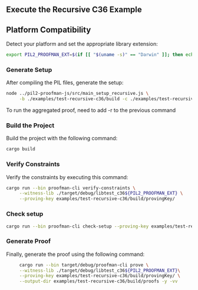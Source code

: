 ## Execute the Recursive C36 Example


## Platform Compatibility

Detect your platform and set the appropriate library extension:

```bash
export PIL2_PROOFMAN_EXT=$(if [[ "$(uname -s)" == "Darwin" ]]; then echo ".dylib"; else echo ".so"; fi)
```
### Generate Setup

After compiling the PIL files, generate the setup:

```bash
node ../pil2-proofman-js/src/main_setup_recursive.js \
     -b ./examples/test-recursive-c36/build -c ./examples/test-recursive-c36/test.circom -n test -t pil2-components/lib/std/pil
```

To run the aggregated proof, need to add -r to the previous command

### Build the Project

Build the project with the following command:

```bash
cargo build
```

### Verify Constraints

Verify the constraints by executing this command:

```bash
cargo run --bin proofman-cli verify-constraints \
     --witness-lib ./target/debug/libtest_c36${PIL2_PROOFMAN_EXT} \
     --proving-key examples/test-recursive-c36/build/provingKey/
```

### Check setup

```bash
cargo run --bin proofman-cli check-setup --proving-key examples/test-recursive-c36/build/provingKey
```

### Generate Proof

Finally, generate the proof using the following command:

```bash
     cargo run --bin target/debug/proofman-cli prove \
     --witness-lib ./target/debug/libtest_c36${PIL2_PROOFMAN_EXT}\
     --proving-key examples/test-recursive-c36/build/provingKey/ \
     --output-dir examples/test-recursive-c36/build/proofs -y -vv
```